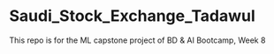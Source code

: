 # Saudi_Stock_Exchange_Tadawul
This repo is for the ML capstone project of BD &amp; AI Bootcamp, Week 8
